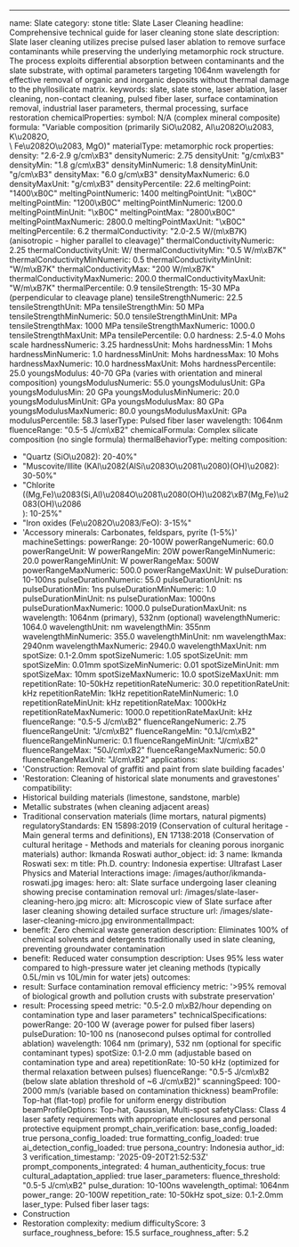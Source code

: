 ---
name: Slate
category: stone
title: Slate Laser Cleaning
headline: Comprehensive technical guide for laser cleaning stone slate
description: Slate laser cleaning utilizes precise pulsed laser ablation to remove
  surface contaminants while preserving the underlying metamorphic rock structure.
  The process exploits differential absorption between contaminants and the slate
  substrate, with optimal parameters targeting 1064nm wavelength for effective removal
  of organic and inorganic deposits without thermal damage to the phyllosilicate matrix.
keywords: slate, slate stone, laser ablation, laser cleaning, non-contact cleaning,
  pulsed fiber laser, surface contamination removal, industrial laser parameters,
  thermal processing, surface restoration
chemicalProperties:
  symbol: N/A (complex mineral composite)
  formula: "Variable composition (primarily SiO\u2082, Al\u2082O\u2083, K\u2082O,\
    \ Fe\u2082O\u2083, MgO)"
  materialType: metamorphic rock
properties:
  density: "2.6-2.9 g/cm\xB3"
  densityNumeric: 2.75
  densityUnit: "g/cm\xB3"
  densityMin: "1.8 g/cm\xB3"
  densityMinNumeric: 1.8
  densityMinUnit: "g/cm\xB3"
  densityMax: "6.0 g/cm\xB3"
  densityMaxNumeric: 6.0
  densityMaxUnit: "g/cm\xB3"
  densityPercentile: 22.6
  meltingPoint: "1400\xB0C"
  meltingPointNumeric: 1400
  meltingPointUnit: "\xB0C"
  meltingPointMin: "1200\xB0C"
  meltingPointMinNumeric: 1200.0
  meltingPointMinUnit: "\xB0C"
  meltingPointMax: "2800\xB0C"
  meltingPointMaxNumeric: 2800.0
  meltingPointMaxUnit: "\xB0C"
  meltingPercentile: 6.2
  thermalConductivity: "2.0-2.5 W/(m\xB7K) (anisotropic - higher parallel to cleavage)"
  thermalConductivityNumeric: 2.25
  thermalConductivityUnit: W/
  thermalConductivityMin: "0.5 W/m\xB7K"
  thermalConductivityMinNumeric: 0.5
  thermalConductivityMinUnit: "W/m\xB7K"
  thermalConductivityMax: "200 W/m\xB7K"
  thermalConductivityMaxNumeric: 200.0
  thermalConductivityMaxUnit: "W/m\xB7K"
  thermalPercentile: 0.9
  tensileStrength: 15-30 MPa (perpendicular to cleavage plane)
  tensileStrengthNumeric: 22.5
  tensileStrengthUnit: MPa
  tensileStrengthMin: 50 MPa
  tensileStrengthMinNumeric: 50.0
  tensileStrengthMinUnit: MPa
  tensileStrengthMax: 1000 MPa
  tensileStrengthMaxNumeric: 1000.0
  tensileStrengthMaxUnit: MPa
  tensilePercentile: 0.0
  hardness: 2.5-4.0 Mohs scale
  hardnessNumeric: 3.25
  hardnessUnit: Mohs
  hardnessMin: 1 Mohs
  hardnessMinNumeric: 1.0
  hardnessMinUnit: Mohs
  hardnessMax: 10 Mohs
  hardnessMaxNumeric: 10.0
  hardnessMaxUnit: Mohs
  hardnessPercentile: 25.0
  youngsModulus: 40-70 GPa (varies with orientation and mineral composition)
  youngsModulusNumeric: 55.0
  youngsModulusUnit: GPa
  youngsModulusMin: 20 GPa
  youngsModulusMinNumeric: 20.0
  youngsModulusMinUnit: GPa
  youngsModulusMax: 80 GPa
  youngsModulusMaxNumeric: 80.0
  youngsModulusMaxUnit: GPa
  modulusPercentile: 58.3
  laserType: Pulsed fiber laser
  wavelength: 1064nm
  fluenceRange: "0.5-5 J/cm\xB2"
  chemicalFormula: Complex silicate composition (no single formula)
  thermalBehaviorType: melting
composition:
- "Quartz (SiO\u2082): 20-40%"
- "Muscovite/Illite (KAl\u2082(AlSi\u2083O\u2081\u2080)(OH)\u2082): 30-50%"
- "Chlorite ((Mg,Fe)\u2083(Si,Al)\u2084O\u2081\u2080(OH)\u2082\xB7(Mg,Fe)\u2083(OH)\u2086\
  ): 10-25%"
- "Iron oxides (Fe\u2082O\u2083/FeO): 3-15%"
- 'Accessory minerals: Carbonates, feldspars, pyrite (1-5%)'
machineSettings:
  powerRange: 20-100W
  powerRangeNumeric: 60.0
  powerRangeUnit: W
  powerRangeMin: 20W
  powerRangeMinNumeric: 20.0
  powerRangeMinUnit: W
  powerRangeMax: 500W
  powerRangeMaxNumeric: 500.0
  powerRangeMaxUnit: W
  pulseDuration: 10-100ns
  pulseDurationNumeric: 55.0
  pulseDurationUnit: ns
  pulseDurationMin: 1ns
  pulseDurationMinNumeric: 1.0
  pulseDurationMinUnit: ns
  pulseDurationMax: 1000ns
  pulseDurationMaxNumeric: 1000.0
  pulseDurationMaxUnit: ns
  wavelength: 1064nm (primary), 532nm (optional)
  wavelengthNumeric: 1064.0
  wavelengthUnit: nm
  wavelengthMin: 355nm
  wavelengthMinNumeric: 355.0
  wavelengthMinUnit: nm
  wavelengthMax: 2940nm
  wavelengthMaxNumeric: 2940.0
  wavelengthMaxUnit: nm
  spotSize: 0.1-2.0mm
  spotSizeNumeric: 1.05
  spotSizeUnit: mm
  spotSizeMin: 0.01mm
  spotSizeMinNumeric: 0.01
  spotSizeMinUnit: mm
  spotSizeMax: 10mm
  spotSizeMaxNumeric: 10.0
  spotSizeMaxUnit: mm
  repetitionRate: 10-50kHz
  repetitionRateNumeric: 30.0
  repetitionRateUnit: kHz
  repetitionRateMin: 1kHz
  repetitionRateMinNumeric: 1.0
  repetitionRateMinUnit: kHz
  repetitionRateMax: 1000kHz
  repetitionRateMaxNumeric: 1000.0
  repetitionRateMaxUnit: kHz
  fluenceRange: "0.5-5 J/cm\xB2"
  fluenceRangeNumeric: 2.75
  fluenceRangeUnit: "J/cm\xB2"
  fluenceRangeMin: "0.1J/cm\xB2"
  fluenceRangeMinNumeric: 0.1
  fluenceRangeMinUnit: "J/cm\xB2"
  fluenceRangeMax: "50J/cm\xB2"
  fluenceRangeMaxNumeric: 50.0
  fluenceRangeMaxUnit: "J/cm\xB2"
applications:
- 'Construction: Removal of graffiti and paint from slate building facades'
- 'Restoration: Cleaning of historical slate monuments and gravestones'
compatibility:
- Historical building materials (limestone, sandstone, marble)
- Metallic substrates (when cleaning adjacent areas)
- Traditional conservation materials (lime mortars, natural pigments)
regulatoryStandards: EN 15898:2019 (Conservation of cultural heritage - Main general
  terms and definitions), EN 17138:2018 (Conservation of cultural heritage - Methods
  and materials for cleaning porous inorganic materials)
author: Ikmanda Roswati
author_object:
  id: 3
  name: Ikmanda Roswati
  sex: m
  title: Ph.D.
  country: Indonesia
  expertise: Ultrafast Laser Physics and Material Interactions
  image: /images/author/ikmanda-roswati.jpg
images:
  hero:
    alt: Slate surface undergoing laser cleaning showing precise contamination removal
    url: /images/slate-laser-cleaning-hero.jpg
  micro:
    alt: Microscopic view of Slate surface after laser cleaning showing detailed surface
      structure
    url: /images/slate-laser-cleaning-micro.jpg
environmentalImpact:
- benefit: Zero chemical waste generation
  description: Eliminates 100% of chemical solvents and detergents traditionally used
    in slate cleaning, preventing groundwater contamination
- benefit: Reduced water consumption
  description: Uses 95% less water compared to high-pressure water jet cleaning methods
    (typically 0.5L/min vs 10L/min for water jets)
outcomes:
- result: Surface contamination removal efficiency
  metric: '>95% removal of biological growth and pollution crusts with substrate preservation'
- result: Processing speed
  metric: "0.5-2.0 m\xB2/hour depending on contamination type and laser parameters"
technicalSpecifications:
  powerRange: 20-100 W (average power for pulsed fiber lasers)
  pulseDuration: 10-100 ns (nanosecond pulses optimal for controlled ablation)
  wavelength: 1064 nm (primary), 532 nm (optional for specific contaminant types)
  spotSize: 0.1-2.0 mm (adjustable based on contamination type and area)
  repetitionRate: 10-50 kHz (optimized for thermal relaxation between pulses)
  fluenceRange: "0.5-5 J/cm\xB2 (below slate ablation threshold of ~6 J/cm\xB2)"
  scanningSpeed: 100-2000 mm/s (variable based on contamination thickness)
  beamProfile: Top-hat (flat-top) profile for uniform energy distribution
  beamProfileOptions: Top-hat, Gaussian, Multi-spot
  safetyClass: Class 4 laser safety requirements with appropriate enclosures and personal
    protective equipment
prompt_chain_verification:
  base_config_loaded: true
  persona_config_loaded: true
  formatting_config_loaded: true
  ai_detection_config_loaded: true
  persona_country: Indonesia
  author_id: 3
  verification_timestamp: '2025-09-20T21:52:53Z'
  prompt_components_integrated: 4
  human_authenticity_focus: true
  cultural_adaptation_applied: true
laser_parameters:
  fluence_threshold: "0.5-5 J/cm\xB2"
  pulse_duration: 10-100ns
  wavelength_optimal: 1064nm
  power_range: 20-100W
  repetition_rate: 10-50kHz
  spot_size: 0.1-2.0mm
  laser_type: Pulsed fiber laser
tags:
- Construction
- Restoration
complexity: medium
difficultyScore: 3
surface_roughness_before: 15.5
surface_roughness_after: 5.2

